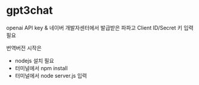 # gpt3chat

openai API key & 네이버 개발자센터에서 발급받은 파파고 Client ID/Secret 키 입력필요


번역버전 시작은
- nodejs 설치 필요 
- 터미널에서 npm install 
- 터미널에서 node server.js 입력

